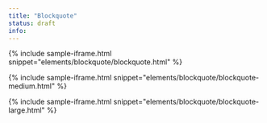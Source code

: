 ```yaml
---
title: "Blockquote"
status: draft
info:
---
```


{% include sample-iframe.html snippet="elements/blockquote/blockquote.html" %}

{% include sample-iframe.html snippet="elements/blockquote/blockquote-medium.html" %}

{% include sample-iframe.html snippet="elements/blockquote/blockquote-large.html" %}
